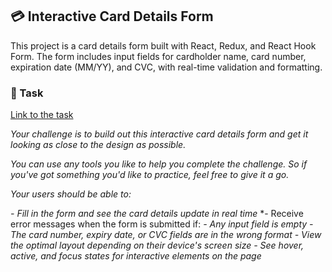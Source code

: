 ## 💳  Interactive Card Details Form

This project is a card details form built with React, Redux, and React Hook Form. The form includes input fields for cardholder name, card number, expiration date (MM/YY), and CVC, with real-time validation and formatting.

### 📝 Task

[Link to the task](https://www.frontendmentor.io/challenges/interactive-card-details-form-XpS8cKZDWw)


*Your challenge is to build out this interactive card details form and get it looking as close to the design as possible.*

*You can use any tools you like to help you complete the challenge. So if you've got something you'd like to practice, feel free to give it a go.*

*Your users should be able to:*

*- Fill in the form and see the card details update in real time*
*- Receive error messages when the form is submitted if:
*- Any input field is empty*
*- The card number, expiry date, or CVC fields are in the wrong format*
*- View the optimal layout depending on their device's screen size*
*- See hover, active, and focus states for interactive elements on the page*
